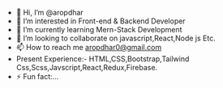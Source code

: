 - 👋 Hi, I’m @aropdhar
- 👀 I’m interested in Front-end & Backend Developer
- 🌱 I’m currently learning Mern-Stack Development
- 💞️ I’m looking to collaborate on javascript,React,Node js Etc.
- 📫 How to reach me aropdhar0@gmail.com
- Present Experience:- HTML,CSS,Bootstrap,Tailwind Css,Scss,Javscript,React,Redux,Firebase.
- ⚡ Fun fact:...

<!---
aropdhar/aropdhar is a ✨ special ✨ repository because its `README.md` (this file) appears on your GitHub profile.
You can click the Preview link to take a look at your changes.
--->
